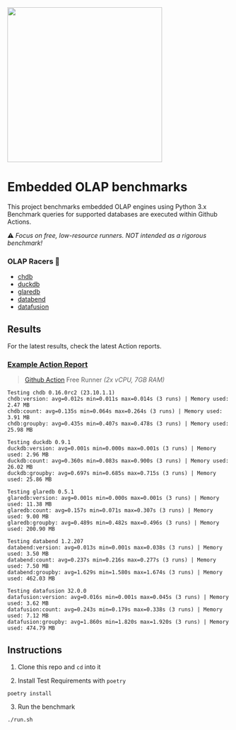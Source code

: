 <img src="https://github.com/lmangani/embedded-olap-benchmarks/assets/1423657/ba8f08fe-49db-4f77-a2b5-71181e87233e" width=350 />

# Embedded OLAP benchmarks

This project benchmarks embedded OLAP engines using Python 3.x <br>
Benchmark queries for supported databases are executed within Github Actions. <br>

:warning: _Focus on free, low-resource runners. NOT intended as a rigorous benchmark!_

### OLAP Racers 🏁

- [chdb](https://doc.chdb.io)
- [duckdb](https://duckdb.org)
- [glaredb](https://glaredb.com)
- [databend](https://databend.com)
- [datafusion](https://arrow.apache.org/datafusion-python/)


## Results

For the latest results, check the latest Action reports.

### [Example Action Report](https://github.com/lmangani/embedded-olap-benchmarks/actions/workflows/benchmarks.yml)

> [Github Action](https://github.com/lmangani/embedded-olap-benchmarks/actions/workflows/benchmarks.yml) Free Runner _(2x vCPU, 7GB RAM)_

<!-- START-RESULTS -->
```
Testing chdb 0.16.0rc2 (23.10.1.1)
chdb:version: avg=0.012s min=0.011s max=0.014s (3 runs) | Memory used: 2.47 MB
chdb:count: avg=0.135s min=0.064s max=0.264s (3 runs) | Memory used: 3.91 MB
chdb:groupby: avg=0.435s min=0.407s max=0.478s (3 runs) | Memory used: 25.98 MB

Testing duckdb 0.9.1
duckdb:version: avg=0.001s min=0.000s max=0.001s (3 runs) | Memory used: 2.96 MB
duckdb:count: avg=0.360s min=0.083s max=0.900s (3 runs) | Memory used: 26.02 MB
duckdb:groupby: avg=0.697s min=0.685s max=0.715s (3 runs) | Memory used: 25.86 MB

Testing glaredb 0.5.1
glaredb:version: avg=0.001s min=0.000s max=0.001s (3 runs) | Memory used: 11.38 MB
glaredb:count: avg=0.157s min=0.071s max=0.307s (3 runs) | Memory used: 9.00 MB
glaredb:groupby: avg=0.489s min=0.482s max=0.496s (3 runs) | Memory used: 200.90 MB

Testing databend 1.2.207
databend:version: avg=0.013s min=0.001s max=0.038s (3 runs) | Memory used: 3.50 MB
databend:count: avg=0.237s min=0.216s max=0.277s (3 runs) | Memory used: 7.50 MB
databend:groupby: avg=1.629s min=1.580s max=1.674s (3 runs) | Memory used: 462.03 MB

Testing datafusion 32.0.0
datafusion:version: avg=0.016s min=0.001s max=0.045s (3 runs) | Memory used: 3.62 MB
datafusion:count: avg=0.243s min=0.179s max=0.338s (3 runs) | Memory used: 7.12 MB
datafusion:groupby: avg=1.860s min=1.820s max=1.920s (3 runs) | Memory used: 474.79 MB
```
<!-- END-RESULTS -->


## Instructions

1. Clone this repo and `cd` into it

2. Install Test Requirements with `poetry`
```shell
poetry install
```

3. Run the benchmark
```shell
./run.sh
```
